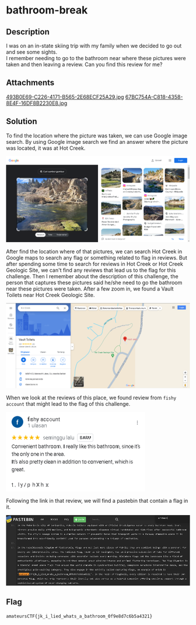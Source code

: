 # bathroom-break

## Description

I was on an in-state skiing trip with my family when we decided to go out and see some sights. <br>
I remember needing to go to the bathroom near where these pictures were taken and then leaving a review. Can you find this review for me?

## Attachments
[493B0E69-C226-4171-B565-2E68ECF25A29.jpg](./Challenge/493B0E69-C226-4171-B565-2E68ECF25A29.jpg)
[67BC754A-C818-4358-8E4F-16DF8B2230E8.jpg](./Challenge/67BC754A-C818-4358-8E4F-16DF8B2230E8.jpg)

## Solution
To find the location where the picture was taken, we can use Google image search.
By using Google image search we find an answer where the picture was located, it was at Hot Creek.

![Hot Creek](./1.png)

After find the location where of that pictures, we can search Hot Creek in Google maps to search any flag or something related to flag in reviews.
But after spending some time to search for reviews in Hot Creek or Hot Creek Geologic Site, we can't find any reviews that lead us to the flag for this challenge.
Then I remember about the description of this challenge, the person that captures these pictures said he/she need to go the bathroom near these pictures were taken.
After a few zoom in, we found a Vault Toilets near Hot Creek Geologic Site.

![Vault Toilets near Hot Creek Geologic Site](./2.png)

When we look at the reviews of this place, we found review from `fishy account` that might lead to the flag of this challenge.

![Review that might lead to flag](./3.png)

Following the link in that review, we will find a pastebin that contain a flag in it.

![Flag in pastebin](./4.png)

## Flag
`amateursCTF{jk_i_lied_whats_a_bathroom_0f9e8d7c6b5a4321}`
